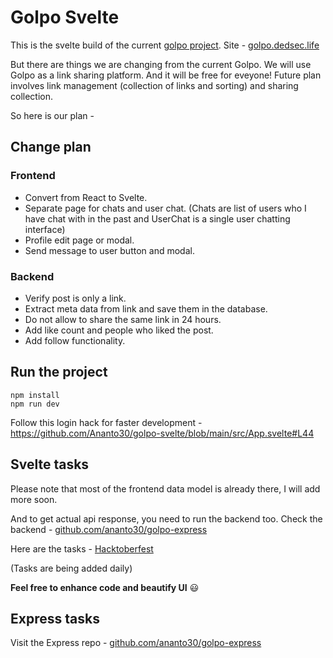 # Golpo Svelte

This is the svelte build of the current [golpo project](https://github.com/Ananto30/golpo). Site - [golpo.dedsec.life](http://golpo.dedsec.life/)

But there are things we are changing from the current Golpo. We will use Golpo as a link sharing platform. And it will be free for eveyone! Future plan involves link management (collection of links and sorting) and sharing collection.

So here is our plan -

## Change plan

### Frontend

*   Convert from React to Svelte.
*   Separate page for chats and user chat. (Chats are list of users who I have chat with in the past and UserChat is a single user chatting interface)
*   Profile edit page or modal.
*   Send message to user button and modal.

### Backend

*   Verify post is only a link.
*   Extract meta data from link and save them in the database.
*   Do not allow to share the same link in 24 hours.
*   Add like count and people who liked the post.
*   Add follow functionality.


## Run the project

```
npm install
npm run dev
```

Follow this login hack for faster development - https://github.com/Ananto30/golpo-svelte/blob/main/src/App.svelte#L44

## Svelte tasks

Please note that most of the frontend data model is already there, I will add more soon.

And to get actual api response, you need to run the backend too. Check the backend - [github.com/ananto30/golpo-express](https://github.com/Ananto30/golpo-express)

Here are the tasks - [Hacktoberfest](https://github.com/Ananto30/golpo-svelte/issues?q=is%3Aissue+is%3Aopen+label%3AHacktoberfest)

(Tasks are being added daily)

**Feel free to enhance code and beautify UI** 😃

## Express tasks

Visit the Express repo - [github.com/ananto30/golpo-express](https://github.com/Ananto30/golpo-express)
